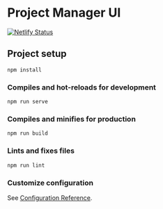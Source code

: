 # Project Manager UI

[![Netlify Status](https://api.netlify.com/api/v1/badges/3b7986ca-120d-4ccf-9ff7-937a9f69c0a0/deploy-status)](https://app.netlify.com/sites/pmui/deploys)

## Project setup
```
npm install
```

### Compiles and hot-reloads for development
```
npm run serve
```

### Compiles and minifies for production
```
npm run build
```

### Lints and fixes files
```
npm run lint
```

### Customize configuration
See [Configuration Reference](https://cli.vuejs.org/config/).
